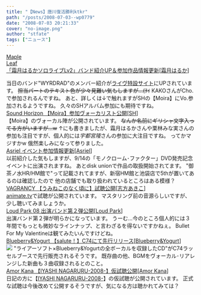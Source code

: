```yaml
---
title: "【News】唐川復活勝利ktkr"
path: "/posts/2008-07-03--wp0779"
date: "2008-07-03 20:21:33"
cover: "no-image.png"
author: "stfate"
tags: ["ニュース"]
---
```


<style type="text/css">
<!--
p {white-space: pre-wrap};
-->
</style>

<a class="topics" href="http://shimotsukin.com/" target="_blank">Maple Leaf 「霜月はるかソロライブLv2」バンド紹介UP＆参加作品情報更新</a><span class="junre">[<a href="http://shimotsukin.com/" target="_blank">霜月はるか</a>]</span>
<div class="news">当日のバンド"WYRDRAD"のメンバー紹介が<a href="http://shimotsukin.com/live/" target="_blank">ライヴ特設サイト</a>にUPされています。
<del>担当パートのテキスト色が少々見難い気もしますが…(ｦｲ</del>
KAKOさんがCho.で参加されるんですね。
あと、詳しくは↓で触れますがSHの【Moira】にVo.参加されるようですね。
久々のSHアルバム参加にも期待ですね。</div>
<a class="topics" href="http://www.soundhorizon.com/information/index.html" target="_blank">Sound Horizon 【Moira】参加ヴォーカリスト公開</a><span class="junre">[<a href="http://sound-horizon.net/" target="_blank">SH</a>]</span>
<div class="news">【Moira】のヴォーカル陣が公開されています。
<del>なんか名前にギリシャ文字入ってる方がいますが…w</del>
↑にも書きましたが、霜月はるかさんや栗林みな実さんの参加も注目ですが、個人的には<em>宇都宮隆</em>さんの参加に大注目ですね。
ってかマジすかw
俄然楽しみになって参りました。</div>
<a class="topics" href="http://www.asriel.jp/m/" target="_blank">Asriel イベント参加情報更新</a><span class="junre">[<a href="http://www.asriel.jp/m/" target="_blank">Asriel</a>]</span>
<div class="news">以前紹介した気もしますが、9/14の「モノクローム･ファクター」DVD発売記念イベントに出演されますね。
あとdisk unionで作品の取扱開始されてます。
"御茶ノ水HR/HM館で"って記載されてますが、新宿HM館と池袋店で5thが置いてあるのは確認したので
他の店舗でも取り扱われているところはある模様？</div>
<a class="topics" href="http://www.vagrancy.jp/" target="_blank">VAGRANCY 【うみねこのなく頃に】試聴公開</a><span class="junre">[<a href="http://www.vagrancy.jp/" target="_blank">志方あきこ</a>]</span>
<div class="news"><a href="http://www.animate.tv/pv/detail.php?id=pcd080703a" target="_blank">animate.tv</a>で試聴が公開されています。
マスタリング前の音源らしいですが、少し聴いてみましょうか。</div>
<a class="topics" href="http://www.loudpark.com/08/" target="_blank">Loud Park 08 出演バンド第２弾公開</a><span class="junre">[<a href="http://www.loudpark.com/08/" target="_blank">Loud Park</a>]</span>
<div class="news">出演バンド第２弾が明らかになっています。
うーむ…今のところ個人的には３年間でもっとも微妙なラインナップ、と言わざるを得ないですかねぇ。
Bullet For My Valentineは観てみたいんですけどね。</div>
<a class="topics" href="http://blueberry-yogurt.com/" target="_blank">Blueberry&Yogurt 【salute！】C74にて先行リリース</a><span class="junre">[<a href="http://blueberry-yogurt.com/" target="_blank">Blueberry&Yogurt</a>]</span>
<div class="news"><a href="http://www.liar.co.jp/salute.html" target="_blank"><img src="http://www.liar.co.jp/images/salutebanner_400.jpg"></a>
"ライアーソフト×Blueberry&Yogurtの全ボーカルを収録したCD"がC74ラッセルブースで先行販売されるそうです。
既存曲の他、BGMをヴォーカル･リアレンジした新曲も３曲収録されるとのこと。</div>
<a class="topics" href="http://amorkana.jp/" target="_blank">Amor Kana 【IYASHI NAGARURU-2008-】仮試聴公開</a><span class="junre">[<a href="http://amorkana.jp/" target="_blank">Amor Kana</a>]</span>
<div class="news">日記の方に【<a href="http://amorkana.jp/project/iyasi_nagaruru_2008/index.html" target="_blank">IYASHI NAGARURU-2008-</a>】の仮試聴が公開されています。
正式な試聴は今後改めて公開するそうですが、気になる方は聴かれてみては？</div>
